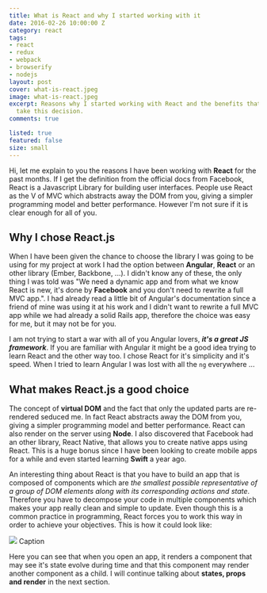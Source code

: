 ```yaml
---
title: What is React and why I started working with it
date: 2016-02-26 10:00:00 Z
category: react
tags:
- react
- redux
- webpack
- browserify
- nodejs
layout: post
cover: what-is-react.jpeg
image: what-is-react.jpeg
excerpt: Reasons why I started working with React and the benefits that helped me
  take this decision.
comments: true

listed: true
featured: false
size: small
---
```


Hi, let me explain to you the reasons I have been working with **React** for the past months. If I get the definition from the official docs from Facebook, React is a Javascript Library for building user interfaces. People use React as the V of MVC which abstracts away the DOM from you, giving a simpler programming model and better performance. However I'm not sure if it is clear enough for all of you.

## Why I chose React.js

When I have been given the chance to choose the library I was going to be using for my project at work I had the option between **Angular**, **React** or an other library (Ember, Backbone, ...). I didn't know any of these, the only thing I was told was "We need a dynamic app and from what we know React is new, it's done by **Facebook** and you don't need to rewrite a full MVC app.". I had already read a little bit of Angular's documentation since a friend of mine was using it at his work and I didn't want to rewrite a full MVC app while we had already a solid Rails app, therefore the choice was easy for me, but it may not be for you.

I am not trying to start a war with all of you Angular lovers, _**it's a great JS framework**_. If you are familiar with Angular it might be a good idea trying to learn React and the other way too. I chose React for it's simplicity and it's speed. When I tried to learn Angular I was lost with all the `ng` everywhere ...

## What makes React.js a good choice

The concept of **virtual DOM** and the fact that only the updated parts are re-rendered seduced me. In fact React abstracts away the DOM from you, giving a simpler programming model and better performance. React can also render on the server using **Node**. I also discovered that Facebook had an other library, React Native, that allows you to create native apps using React. This is a huge bonus since I have been looking to create mobile apps for a while and even started learning **Swift** a year ago.

An interesting thing about React is that you have to build an app that is composed of components which are _the smallest possible representative of a group of DOM elements along with its corresponding actions and state_. Therefore you have to decompose your code in multiple components which makes your app really clean and simple to update. Even though this is a common practice in programming, React forces you to work this way in order to achieve your objectives.
This is how it could look like:

<div class="article_content_image article_content_image--full">
  <img src="{{site.baseurl}}/images/react-lifecycle.png" />
  <label>Caption</label>
</div>

Here you can see that when you open an app, it renders a component that may see it's state evolve during time and that this component may render another component as a child. I will continue talking about **states, props and render** in the next section.
